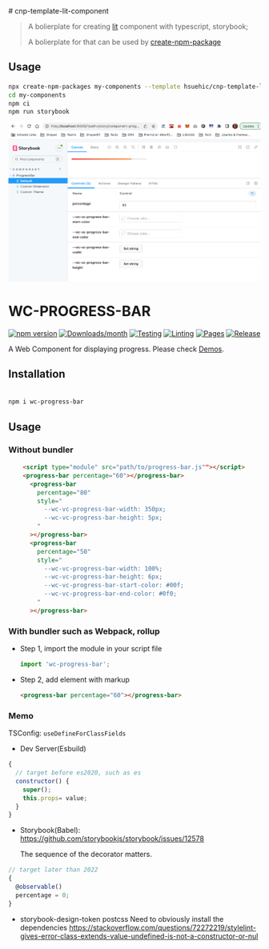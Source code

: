 <!--instructions-of-template--># cnp-template-lit-component

> A bolierplate for creating [lit](https://github.com/lit/lit) component with typescript, storybook;
>
> A bolierplate for that can be used by [create-npm-package](https://github.com/hsuehic/create-npm-package)

## Usage

```bash
npx create-npm-packages my-components --template hsuehic/cnp-template-lit-component
cd my-components
npm ci
npm run storybook
```

![demo](assets/demo.png)
<!--instructions-of-template-->
# WC-PROGRESS-BAR

[![npm version](https://img.shields.io/npm/v/wc-progress-bar.svg)](https://www.npmjs.com/package/wc-progress-bar)
[![Downloads/month](https://img.shields.io/npm/dm/wc-progress-bar.svg)](http://www.npmtrends.com/wc-progress-bard)
[![Testing](https://github.com/hsuehic/cnp-template-lit-component/actions/workflows/test.yaml/badge.svg)](https://github.com/hsuehic/cnp-template-lit-component/actions/workflows/test.yaml/badge.svg?branch=main)
[![Linting](https://github.com/hsuehic/cnp-template-lit-component/actions/workflows/lint.yaml/badge.svg)](https://github.com/hsuehic/cnp-template-lit-component/actions/workflows/lint.yaml/badge.svg?branch=main)
[![Pages](https://github.com/hsuehic/cnp-template-lit-component/actions/workflows/pages.yaml/badge.svg)](https://github.com/hsuehic/cnp-template-lit-component/actions/workflows/pages.yaml/badge.svg?branch=main)
[![Release](https://github.com/hsuehic/cnp-template-lit-component/actions/workflows/release.yaml/badge.svg)](https://github.com/hsuehic/cnp-template-lit-component/actions/workflows/release.yaml/badge.svg?branch=main)

A Web Component for displaying progress. Please check [Demos](https://hsuehic.github.io/cn-template-lit-component/).

## Installation

```bash

npm i wc-progress-bar

```

## Usage

### Without bundler

```html
    <script type="module" src="path/to/progress-bar.js""></script>
    <progress-bar percentage="60"></progress-bar>
      <progress-bar
        percentage="80"
        style="
          --wc-vc-progress-bar-width: 350px;
          --wc-vc-progress-bar-height: 5px;
        "
      ></progress-bar>
      <progress-bar
        percentage="50"
        style="
          --wc-vc-progress-bar-width: 100%;
          --wc-vc-progress-bar-height: 6px;
          --wc-vc-progress-bar-start-color: #00f;
          --wc-vc-progress-bar-end-color: #0f0;
        "
      ></progress-bar>

```

### With bundler such as Webpack, rollup

- Step 1, import the module in your script file

  ```js
  import 'wc-progress-bar';
  ```

- Step 2, add element with markup

  ```html
  <progress-bar percentage="60"></progress-bar>
  ```

### Memo

TSConfig: `useDefineForClassFields`

- Dev Server(Esbuild)

```js
{
  // target before es2020, such as es
  constructor() {
    super();
    this.props= value;
  }
}

```

- Storybook(Babel): <https://github.com/storybookjs/storybook/issues/12578>
  
  The sequence of the decorator matters.

```js
// target later than 2022
{
  @observable()
  percentage = 0;
}
```

- storybook-design-token postcss
  Need to obviously install the dependencies
  <https://stackoverflow.com/questions/72272219/stylelint-gives-error-class-extends-value-undefined-is-not-a-constructor-or-nul>

